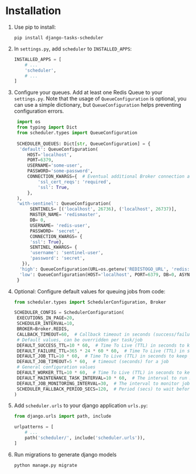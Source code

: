 # Installation

1. Use pip to install:
   ```shell
   pip install django-tasks-scheduler
   ```

2. In `settings.py`, add `scheduler` to  `INSTALLED_APPS`:
   ```python
   INSTALLED_APPS = [
       # ...    
       'scheduler',
       # ...
   ]
   ```

3. Configure your queues.
   Add at least one Redis Queue to your `settings.py`.
   Note that the usage of `QueueConfiguration` is optional, you can use a simple dictionary, but `QueueConfiguration`
   helps preventing configuration errors.
   ```python
    import os
    from typing import Dict
    from scheduler.types import QueueConfiguration
       
    SCHEDULER_QUEUES: Dict[str, QueueConfiguration] = {
     'default': QueueConfiguration(
        HOST='localhost',
        PORT=6379,
        USERNAME='some-user',
        PASSWORD='some-password',
        CONNECTION_KWARGS={  # Eventual additional Broker connection arguments
            'ssl_cert_reqs': 'required',
            'ssl': True,
        },
    ),
    'with-sentinel': QueueConfiguration(
         SENTINELS= [('localhost', 26736), ('localhost', 26737)],
         MASTER_NAME= 'redismaster',
         DB= 0,
         USERNAME= 'redis-user',
         PASSWORD= 'secret',
         CONNECTION_KWARGS= {
         'ssl': True},
         SENTINEL_KWARGS= {
         'username': 'sentinel-user',
         'password': 'secret',
      }),
     'high': QueueConfiguration(URL=os.getenv('REDISTOGO_URL', 'redis://localhost:6379/0')),
     'low': QueueConfiguration(HOST='localhost', PORT=6379, DB=0, ASYNC=False), 
    }
   ```

4. Optional: Configure default values for queuing jobs from code:
   ```python
   from scheduler.types import SchedulerConfiguration, Broker

   SCHEDULER_CONFIG = SchedulerConfiguration(
    EXECUTIONS_IN_PAGE=20,
    SCHEDULER_INTERVAL=10,
    BROKER=Broker.REDIS,
    CALLBACK_TIMEOUT=60,  # Callback timeout in seconds (success/failure/stopped)
    # Default values, can be overridden per task/job
    DEFAULT_SUCCESS_TTL=10 * 60,  # Time To Live (TTL) in seconds to keep successful job results
    DEFAULT_FAILURE_TTL=365 * 24 * 60 * 60,  # Time To Live (TTL) in seconds to keep job failure information
    DEFAULT_JOB_TTL=10 * 60,  # Time To Live (TTL) in seconds to keep job information
    DEFAULT_JOB_TIMEOUT=5 * 60,  # timeout (seconds) for a job
    # General configuration values
    DEFAULT_WORKER_TTL=10 * 60,  # Time To Live (TTL) in seconds to keep worker information after last heartbeat
    DEFAULT_MAINTENANCE_TASK_INTERVAL=10 * 60,  # The interval to run maintenance tasks in seconds. 10 minutes.
    DEFAULT_JOB_MONITORING_INTERVAL=30,  # The interval to monitor jobs in seconds.
    SCHEDULER_FALLBACK_PERIOD_SECS=120,  # Period (secs) to wait before requiring to reacquire locks
   )
   ```

5. Add `scheduler.urls` to your django application `urls.py`:
   ```python
   from django.urls import path, include
   
   urlpatterns = [
       # ...
       path('scheduler/', include('scheduler.urls')),
   ]
   ```

6. Run migrations to generate django models
   ```shell
   python manage.py migrate
   ```

